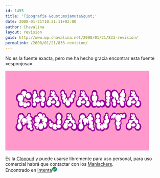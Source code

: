 ```yaml
---
id: 1455
title: 'Tipografía &quot;mojamuta&quot;'
date: 2008-01-21T10:31:11+02:00
author: Chavalina
layout: revision
guid: http://www.wp.chavalina.net/2008/01/21/833-revision/
permalink: /2008/01/21/833-revision/
---
```

No es la fuente exacta, pero me ha hecho gracia encontrar esta fuente «esponjosa».

<p class="imgcentro">
  <img src="/imagenes/fotos/mojamuta.jpg" alt="Chavalina Mojamuta" />
</p>

Es la <a href="http://www2.wind.ne.jp/maniackers/cloooud.html" target="_blank">Cloooud</a> y puede usarse libremente para uso personal, para uso comercial habrá que contactar con los <a href="http://www2.wind.ne.jp/maniackers/designfont.html" target="_blank">Maniackers</a>.  
Encontrado en <a href="http://www.webintenta.com/coleccionar-fuentes.html" target="_blank">Intenta</a>![mundo](/imagenes/emoticonos/mundo.gif)
